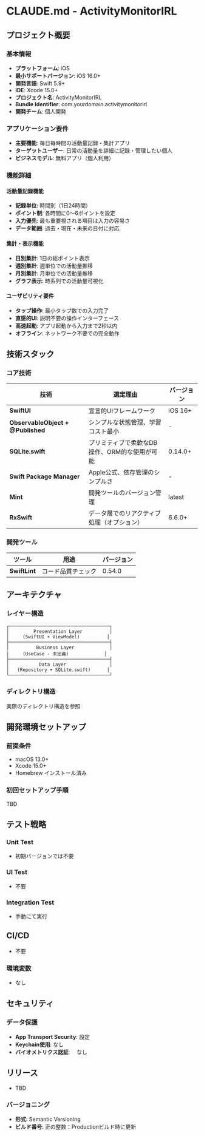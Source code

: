 # CLAUDE.md - ActivityMonitorIRL

## プロジェクト概要

### 基本情報
- **プラットフォーム**: iOS
- **最小サポートバージョン**: iOS 16.0+
- **開発言語**: Swift 5.9+
- **IDE**: Xcode 15.0+
- **プロジェクト名**: ActivityMonitorIRL
- **Bundle Identifier**: com.yourdomain.activitymonitorirl
- **開発チーム**: 個人開発

### アプリケーション要件
- **主要機能**: 毎日毎時間の活動量記録・集計アプリ
- **ターゲットユーザー**: 日常の活動量を詳細に記録・管理したい個人
- **ビジネスモデル**: 無料アプリ（個人利用）

### 機能詳細
#### 活動量記録機能
- **記録単位**: 時間別（1日24時間）
- **ポイント制**: 各時間に0〜6ポイントを設定
- **入力優先**: 最も重要視される項目は入力の容易さ
- **データ範囲**: 過去・現在・未来の日付に対応

#### 集計・表示機能
- **日別集計**: 1日の総ポイント表示
- **週別集計**: 週単位での活動量推移
- **月別集計**: 月単位での活動量推移
- **グラフ表示**: 時系列での活動量可視化

#### ユーザビリティ要件
- **タップ操作**: 最小タップ数での入力完了
- **直感的UI**: 説明不要の操作インターフェース
- **高速起動**: アプリ起動から入力まで2秒以内
- **オフライン**: ネットワーク不要での完全動作

## 技術スタック

### コア技術
| 技術 | 選定理由 | バージョン |
|------|---------|------------|
| **SwiftUI** | 宣言的UIフレームワーク | iOS 16+ |
| **ObservableObject + @Published** | シンプルな状態管理、学習コスト最小 | - |
| **SQLite.swift** | プリミティブで柔軟なDB操作、ORM的な使用が可能 | 0.14.0+ |
| **Swift Package Manager** | Apple公式、依存管理のシンプルさ | - |
| **Mint** | 開発ツールのバージョン管理 | latest |
| **RxSwift** | データ層でのリアクティブ処理（オプション） | 6.6.0+ |

### 開発ツール
| ツール | 用途 | バージョン |
|--------|------|------------|
| **SwiftLint** | コード品質チェック | 0.54.0 |

## アーキテクチャ

### レイヤー構造
```
┌─────────────────────────────────────┐
│         Presentation Layer          │
│     (SwiftUI + ViewModel)          │
├─────────────────────────────────────┤
│          Business Layer             │
│     (UseCase - 未定義)             │
├─────────────────────────────────────┤
│           Data Layer                │
│   (Repository + SQLite.swift)      │
└─────────────────────────────────────┘
```

### ディレクトリ構造
実際のディレクトリ構造を参照

## 開発環境セットアップ

### 前提条件
- macOS 13.0+
- Xcode 15.0+
- Homebrew インストール済み

### 初回セットアップ手順
TBD

## テスト戦略

### Unit Test
- 初期バージョンでは不要

### UI Test
- 不要

### Integration Test
- 手動にて実行

## CI/CD
- 不要

### 環境変数
- なし

## セキュリティ

### データ保護
- **App Transport Security**: 設定
- **Keychain使用**: なし
- **バイオメトリクス認証**: 　なし

## リリース
- TBD

### バージョニング
- **形式**: Semantic Versioning
- **ビルド番号**: 正の整数：Productionビルド時に更新
